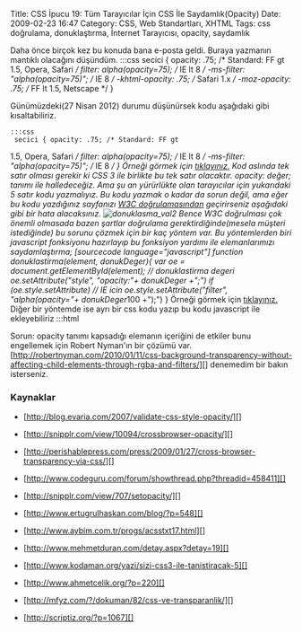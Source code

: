 Title: CSS İpucu 19: Tüm Tarayıcılar İçin CSS İle Saydamlık(Opacity)
Date: 2009-02-23 16:47
Category: CSS, Web Standartları, XHTML
Tags: css doğrulama, donuklaştırma, İnternet Tarayıcısı, opacity, saydamlık

Daha önce birçok kez bu konuda bana e-posta geldi. Buraya yazmanın
mantıklı olacağını düşündüm. 	:::css
	 secici {
opacity: .75; /* Standard: FF gt 1.5, Opera, Safari */ filter:
alpha(opacity=75); /* IE lt 8 */ -ms-filter: "alpha(opacity=75)"; /*
IE 8 */ -khtml-opacity: .75; /* Safari 1.x */ -moz-opacity: .75; /*
FF lt 1.5, Netscape */ } 

Günümüzdeki(27 Nisan 2012) durumu düşünürsek kodu aşağıdaki gibi
kısaltabiliriz.

	:::css
	 secici { opacity: .75; /* Standard: FF gt
1.5, Opera, Safari */ filter: alpha(opacity=75); /* IE lt 8 */
-ms-filter: "alpha(opacity=75)"; /* IE 8 */ }  Örneği
görmek için [tıklayınız.][] Kod aslında tek satır olması gerekir ki CSS
3 ile birlikte bu tek satır olacaktır. opacity: değer; tanımı ile
halledeceğiz. Ama şu an yürürlükte olan tarayıcılar için yukarıdaki 5
satır kodu yazmalıyız. Bu kodu yazmak o kadar da sorun değil, ama eğer
bu kodu yazdığınız sayfanızı [W3C doğrulamasından][] geçirirseniz
aşağıdaki gibi bir hata alacaksınız. ![donuklasma_val2][] Bence W3C
doğrulması çok önemli olmasada bazen şartlar doğrulama
gerektirdiğinde(mesela müşteri istediğinde) bu sorunu çözmek için bir
kaç yöntem var. Bu yöntemlerden biri javascript fonksiyonu hazırlayıp bu
fonksiyon yardımı ile elemanlarımızı saydamlaştırma; [sourcecode language="javascript"] function donuklastirma(element, donukDeger){ var
oe = document.getElementById(element); // donuklastirma degeri
oe.setAttribute("style", "opacity:"+ donukDeger +";") if
(oe.style.setAttribute) // IE icin oe.style.setAttribute("filter",
"alpha(opacity="+ donukDeger*100 +");") }  Örneği görmek
için [tıklayınız.][1] Diğer bir yöntemde ise ayrı bir css kodu yazıp bu
kodu javascript ile ekleyebiliriz 	:::html
	 <script
type="text/javascript"> document.write('<link rel="stylesheet"
type="text/css" media="screen" href="style/donuklastirma.css" />');
</script> 

Sorun: opacity tanımı kapsadığı elemanın içeriğini de etkiler bunu
engellemek için Robert Nyman'ın bir çözümü var.
[http://robertnyman.com/2010/01/11/css-background-transparency-without-affecting-child-elements-through-rgba-and-filters/][]
denemedim bir bakın isterseniz.

### Kaynaklar

-   [http://blog.evaria.com/2007/validate-css-style-opacity/][]
-   [http://snipplr.com/view/10094/crossbrowser-opacity/][]
-   [http://perishablepress.com/press/2009/01/27/cross-browser-transparency-via-css/][]

-   [http://www.codeguru.com/forum/showthread.php?threadid=458411][]
-   [http://snipplr.com/view/707/setopacity/][]
-   [http://www.ertugrulhaskan.com/blog/?p=548][]
-   [http://www.aybim.com.tr/progs/acsstxt17.html][]
-   [http://www.mehmetduran.com/detay.aspx?detay=19][]
-   [http://www.kodaman.org/yazi/sizi-css3-ile-tanistiracak-5][]
-   [http://www.ahmetcelik.org/?p=220][]
-   [http://mfyz.com/?/dokuman/82/css-ve-transparanlik/][]
-   [http://scriptiz.org/?p=1067][]

</p>

  [tıklayınız.]: http://www.fatihhayrioglu.com/dokumanlar/donukluk.html
  [W3C doğrulamasından]: http://jigsaw.w3.org/css-validator/
  [donuklasma_val2]: /images/donuklasma_val2.gif
    "donuklasma_val2"
  [1]: http://www.fatihhayrioglu.com/dokumanlar/donukluk_dog.html
  [http://robertnyman.com/2010/01/11/css-background-transparency-without-affecting-child-elements-through-rgba-and-filters/]: http://robertnyman.com/2010/01/11/css-background-transparency-without-affecting-child-elements-through-rgba-and-filters/
  [http://blog.evaria.com/2007/validate-css-style-opacity/]: http://blog.evaria.com/2007/validate-css-style-opacity/
    "http://blog.evaria.com/2007/validate-css-style-opacity/"
  [http://snipplr.com/view/10094/crossbrowser-opacity/]: http://snipplr.com/view/10094/crossbrowser-opacity/
    "http://snipplr.com/view/10094/crossbrowser-opacity/"
  [http://perishablepress.com/press/2009/01/27/cross-browser-transparency-via-css/]: http://perishablepress.com/press/2009/01/27/cross-browser-transparency-via-css/
    "http://perishablepress.com/press/2009/01/27/cross-browser-transparency-via-css/"
  [http://www.codeguru.com/forum/showthread.php?threadid=458411]: http://www.codeguru.com/forum/showthread.php?threadid=458411
    "http://www.codeguru.com/forum/showthread.php?threadid=458411"
  [http://snipplr.com/view/707/setopacity/]: http://snipplr.com/view/707/setopacity/
    "http://snipplr.com/view/707/setopacity/"
  [http://www.ertugrulhaskan.com/blog/?p=548]: http://www.ertugrulhaskan.com/blog/?p=548
    "http://www.ertugrulhaskan.com/blog/?p=548"
  [http://www.aybim.com.tr/progs/acsstxt17.html]: http://www.aybim.com.tr/progs/acsstxt17.html
    "http://www.aybim.com.tr/progs/acsstxt17.html"
  [http://www.mehmetduran.com/detay.aspx?detay=19]: http://www.mehmetduran.com/detay.aspx?detay=19
    "http://www.mehmetduran.com/detay.aspx?detay=19"
  [http://www.kodaman.org/yazi/sizi-css3-ile-tanistiracak-5]: http://www.kodaman.org/yazi/sizi-css3-ile-tanistiracak-5
    "http://www.kodaman.org/yazi/sizi-css3-ile-tanistiracak-5"
  [http://www.ahmetcelik.org/?p=220]: http://www.ahmetcelik.org/?p=220
    "http://www.ahmetcelik.org/?p=220"
  [http://mfyz.com/?/dokuman/82/css-ve-transparanlik/]: http://mfyz.com/?/dokuman/82/css-ve-transparanlik/
    "http://mfyz.com/?/dokuman/82/css-ve-transparanlik/"
  [http://scriptiz.org/?p=1067]: http://scriptiz.org/?p=1067
    "http://scriptiz.org/?p=1067"
